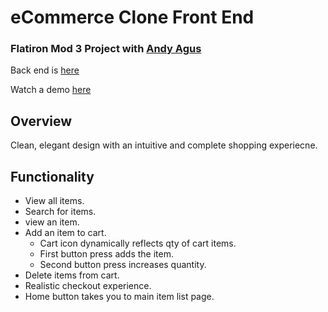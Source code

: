 # eCommerce Clone Front End

### Flatiron Mod 3 Project with [Andy Agus](https://github.com/Andyagus)

Back end is [here](https://github.com/berellevy/projectio-backend)

Watch a demo [here](https://youtu.be/kDDZ7Tb6lQM)

## Overview

Clean, elegant design with an intuitive and complete shopping experiecne.

## Functionality

- View all items.
- Search for items.
- view an item.
- Add an item to cart.
    - Cart icon dynamically reflects qty of cart items.
    - First button press adds the item.
    - Second button press increases quantity.
- Delete items from cart.
- Realistic checkout experience.
- Home button takes you to main item list page.